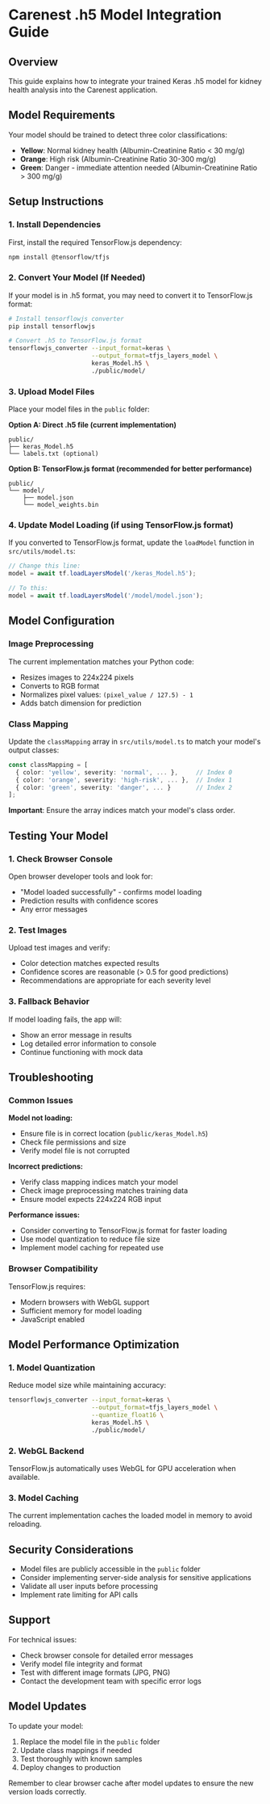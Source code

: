 # Carenest .h5 Model Integration Guide

## Overview
This guide explains how to integrate your trained Keras .h5 model for kidney health analysis into the Carenest application.

## Model Requirements
Your model should be trained to detect three color classifications:
- **Yellow**: Normal kidney health (Albumin-Creatinine Ratio < 30 mg/g)
- **Orange**: High risk (Albumin-Creatinine Ratio 30-300 mg/g)  
- **Green**: Danger - immediate attention needed (Albumin-Creatinine Ratio > 300 mg/g)

## Setup Instructions

### 1. Install Dependencies
First, install the required TensorFlow.js dependency:
```bash
npm install @tensorflow/tfjs
```

### 2. Convert Your Model (If Needed)
If your model is in .h5 format, you may need to convert it to TensorFlow.js format:

```bash
# Install tensorflowjs converter
pip install tensorflowjs

# Convert .h5 to TensorFlow.js format
tensorflowjs_converter --input_format=keras \
                       --output_format=tfjs_layers_model \
                       keras_Model.h5 \
                       ./public/model/
```

### 3. Upload Model Files
Place your model files in the `public` folder:

**Option A: Direct .h5 file (current implementation)**
```
public/
├── keras_Model.h5
└── labels.txt (optional)
```

**Option B: TensorFlow.js format (recommended for better performance)**
```
public/
└── model/
    ├── model.json
    └── model_weights.bin
```

### 4. Update Model Loading (if using TensorFlow.js format)
If you converted to TensorFlow.js format, update the `loadModel` function in `src/utils/model.ts`:

```typescript
// Change this line:
model = await tf.loadLayersModel('/keras_Model.h5');

// To this:
model = await tf.loadLayersModel('/model/model.json');
```

## Model Configuration

### Image Preprocessing
The current implementation matches your Python code:
- Resizes images to 224x224 pixels
- Converts to RGB format
- Normalizes pixel values: `(pixel_value / 127.5) - 1`
- Adds batch dimension for prediction

### Class Mapping
Update the `classMapping` array in `src/utils/model.ts` to match your model's output classes:

```typescript
const classMapping = [
  { color: 'yellow', severity: 'normal', ... },     // Index 0
  { color: 'orange', severity: 'high-risk', ... },  // Index 1  
  { color: 'green', severity: 'danger', ... }       // Index 2
];
```

**Important**: Ensure the array indices match your model's class order.

## Testing Your Model

### 1. Check Browser Console
Open browser developer tools and look for:
- "Model loaded successfully" - confirms model loading
- Prediction results with confidence scores
- Any error messages

### 2. Test Images
Upload test images and verify:
- Color detection matches expected results
- Confidence scores are reasonable (> 0.5 for good predictions)
- Recommendations are appropriate for each severity level

### 3. Fallback Behavior
If model loading fails, the app will:
- Show an error message in results
- Log detailed error information to console
- Continue functioning with mock data

## Troubleshooting

### Common Issues

**Model not loading:**
- Ensure file is in correct location (`public/keras_Model.h5`)
- Check file permissions and size
- Verify model file is not corrupted

**Incorrect predictions:**
- Verify class mapping indices match your model
- Check image preprocessing matches training data
- Ensure model expects 224x224 RGB input

**Performance issues:**
- Consider converting to TensorFlow.js format for faster loading
- Use model quantization to reduce file size
- Implement model caching for repeated use

### Browser Compatibility
TensorFlow.js requires:
- Modern browsers with WebGL support
- Sufficient memory for model loading
- JavaScript enabled

## Model Performance Optimization

### 1. Model Quantization
Reduce model size while maintaining accuracy:
```bash
tensorflowjs_converter --input_format=keras \
                       --output_format=tfjs_layers_model \
                       --quantize_float16 \
                       keras_Model.h5 \
                       ./public/model/
```

### 2. WebGL Backend
TensorFlow.js automatically uses WebGL for GPU acceleration when available.

### 3. Model Caching
The current implementation caches the loaded model in memory to avoid reloading.

## Security Considerations

- Model files are publicly accessible in the `public` folder
- Consider implementing server-side analysis for sensitive applications
- Validate all user inputs before processing
- Implement rate limiting for API calls

## Support

For technical issues:
- Check browser console for detailed error messages
- Verify model file integrity and format
- Test with different image formats (JPG, PNG)
- Contact the development team with specific error logs

## Model Updates

To update your model:
1. Replace the model file in the `public` folder
2. Update class mappings if needed
3. Test thoroughly with known samples
4. Deploy changes to production

Remember to clear browser cache after model updates to ensure the new version loads correctly.